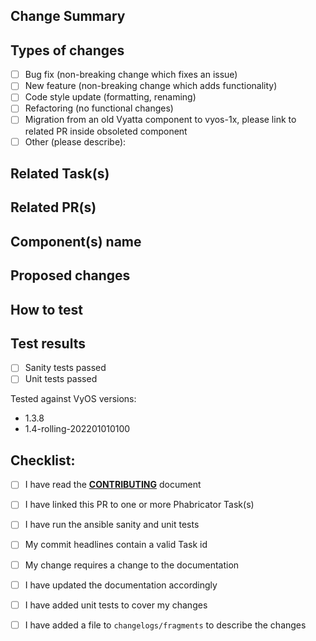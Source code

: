 <!-- All PR should follow this template to allow a clean and transparent review -->
<!-- Text placed between these delimiters is considered a comment and is not rendered -->

## Change Summary
<!--- Provide a general summary of your changes in the Title above -->

## Types of changes
<!---
What types of changes does your code introduce? Put an 'x' in all the boxes that apply.
NOTE: Markdown requires no leading or trailing whitespace inside the [ ] for checking
the box, please use [x]
-->
- [ ] Bug fix (non-breaking change which fixes an issue)
- [ ] New feature (non-breaking change which adds functionality)
- [ ] Code style update (formatting, renaming)
- [ ] Refactoring (no functional changes)
- [ ] Migration from an old Vyatta component to vyos-1x, please link to related PR inside obsoleted component
- [ ] Other (please describe):

## Related Task(s)
<!-- optional: Link to related other tasks on Phabricator. -->
<!-- * https://vyos.dev/Txxxx -->

## Related PR(s)
<!-- Link here any PRs in other repositories that are required by this PR -->

## Component(s) name
<!-- A rather incomplete list of components: ethernet, wireguard, bgp, mpls, ldp, l2tp, dhcp ... -->

## Proposed changes
<!--- Describe your changes in detail -->

## How to test
<!---
Please describe in detail how you tested your changes. Include details of your testing
environment, and the tests you ran. When pasting configs, logs, shell output, backtraces,
and other large chunks of text, surround this text with triple backtics
```
like this
```
-->

## Test results
<!--
Provide the output of the unit tests and confirmation of the sanity tests
along with a description of which versions of VyOS you have tested against.

Tests will be run before the PR is accepted, but do not run automatically
on forks, so please run all of the tests with each modification of your PR
to ensure they will pass.

Unit test information can be found in the [Ansible Unit Tests](https://docs.ansible.com/ansible/latest/dev_guide/testing_units.html#testing-units)
section of the documentation.

Sanity test information can be found in the [Ansible Sanity Tests](https://docs.ansible.com/ansible/latest/dev_guide/testing_sanity.html#testing-sanity)
section of the Ansible documentation.

```
Example:

$ ansible-tests units
============================= test session starts ==============================
platform linux -- Python 3.12.2, pytest-8.1.1, pluggy-1.4.0
rootdir: /root/ansible_collections/vyos/vyos
configfile: ../../../ansible/test/lib/ansible_test/_data/pytest/config/default.ini
plugins: xdist-3.5.0, mock-3.14.0
created: 24/24 workers
24 workers [244 items]

........................................................................ [ 29%]
........................................................................ [ 59%]
........................................................................ [ 88%]
............................                                             [100%]
- generated xml file: /root/ansible_collections/vyos/vyos/tests/output/junit/python3.12-controller-units.xml -
============================= 244 passed in 1.55s ==============================

Describe the versions of VyOS that you have tested your changes
against.

```
-->
- [ ] Sanity tests passed
- [ ] Unit tests passed

Tested against VyOS versions:
<!-- examples, add or delete as appropriate; if using rolling versions, please specify
    fully
-->
- 1.3.8
- 1.4-rolling-202201010100


## Checklist:
<!--- Go over all the following points, and put an `x` in all the boxes that apply. -->
<!--- If you're unsure about any of these, don't hesitate to ask. We're here to help! -->
<!--- The entire development process is outlined here: https://docs.vyos.io/en/latest/contributing/development.html -->
- [ ] I have read the [**CONTRIBUTING**](https://github.com/vyos/vyos-1x/blob/current/CONTRIBUTING.md) document
- [ ] I have linked this PR to one or more Phabricator Task(s)
- [ ] I have run the ansible sanity and unit tests
- [ ] My commit headlines contain a valid Task id
- [ ] My change requires a change to the documentation
- [ ] I have updated the documentation accordingly
- [ ] I have added unit tests to cover my changes
- [ ] I have added a file to `changelogs/fragments` to describe the changes

